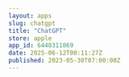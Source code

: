 ```yaml
---
layout: apps
slug: chatgpt
title: "ChatGPT"
store: apple
app_id: 6448311069
date: 2025-06-12T00:11:27Z
published: 2023-05-30T07:00:00Z
---
```


